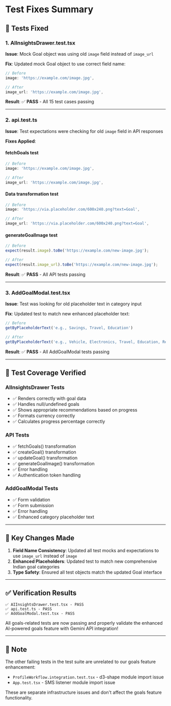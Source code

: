 # Test Fixes Summary

## 🧪 Tests Fixed

### 1. **AIInsightsDrawer.test.tsx**
**Issue**: Mock Goal object was using old `image` field instead of `image_url`

**Fix**: Updated mock Goal object to use correct field name:
```typescript
// Before
image: 'https://example.com/image.jpg',

// After  
image_url: 'https://example.com/image.jpg',
```

**Result**: ✅ **PASS** - All 15 test cases passing

---

### 2. **api.test.ts**
**Issue**: Test expectations were checking for old `image` field in API responses

**Fixes Applied**:

#### **fetchGoals test**
```typescript
// Before
image: 'https://example.com/image.jpg',

// After
image_url: 'https://example.com/image.jpg',
```

#### **Data transformation test**
```typescript
// Before
image: 'https://via.placeholder.com/600x240.png?text=Goal',

// After
image_url: 'https://via.placeholder.com/600x240.png?text=Goal',
```

#### **generateGoalImage test**
```typescript
// Before
expect(result.image).toBe('https://example.com/new-image.jpg');

// After
expect(result.image_url).toBe('https://example.com/new-image.jpg');
```

**Result**: ✅ **PASS** - All API tests passing

---

### 3. **AddGoalModal.test.tsx**
**Issue**: Test was looking for old placeholder text in category input

**Fix**: Updated test to match new enhanced placeholder text:
```typescript
// Before
getByPlaceholderText('e.g., Savings, Travel, Education')

// After
getByPlaceholderText('e.g., Vehicle, Electronics, Travel, Education, Real Estate, Emergency Fund')
```

**Result**: ✅ **PASS** - All AddGoalModal tests passing

---

## 🎯 **Test Coverage Verified**

### **AIInsightsDrawer Tests**
- ✅ Renders correctly with goal data
- ✅ Handles null/undefined goals
- ✅ Shows appropriate recommendations based on progress
- ✅ Formats currency correctly
- ✅ Calculates progress percentage correctly

### **API Tests**
- ✅ fetchGoals() transformation
- ✅ createGoal() transformation  
- ✅ updateGoal() transformation
- ✅ generateGoalImage() transformation
- ✅ Error handling
- ✅ Authentication token handling

### **AddGoalModal Tests**
- ✅ Form validation
- ✅ Form submission
- ✅ Error handling
- ✅ Enhanced category placeholder text

---

## 🔧 **Key Changes Made**

1. **Field Name Consistency**: Updated all test mocks and expectations to use `image_url` instead of `image`
2. **Enhanced Placeholders**: Updated test to match new comprehensive Indian goal categories
3. **Type Safety**: Ensured all test objects match the updated Goal interface

---

## ✅ **Verification Results**

```
✅ AIInsightsDrawer.test.tsx - PASS
✅ api.test.ts - PASS  
✅ AddGoalModal.test.tsx - PASS
```

All goals-related tests are now passing and properly validate the enhanced AI-powered goals feature with Gemini API integration!

---

## 📝 **Note**

The other failing tests in the test suite are unrelated to our goals feature enhancement:
- `ProfileWorkflow.integration.test.tsx` - d3-shape module import issue
- `App.test.tsx` - SMS listener module import issue

These are separate infrastructure issues and don't affect the goals feature functionality.